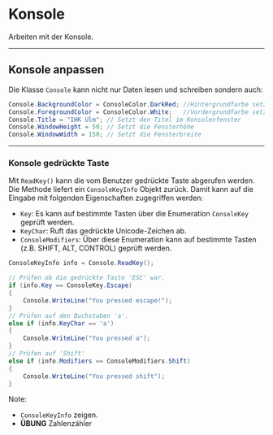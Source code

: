 # Konsole

Arbeiten mit der Konsole.

---

<!-- .slide: class="left" -->
## Konsole anpassen

Die Klasse `Console` kann nicht nur Daten lesen und schreiben sondern auch:

```csharp []
Console.BackgroundColor = ConsoleColor.DarkRed; //Hintergrundfarbe setzen
Console.ForegroundColor = ConsoleColor.White;   //Vordergrundfarbe setzen
Console.Title = "IHK Ulm"; // Setzt den Titel im Konsolenfenster
Console.WindowHeight = 50; // Setzt die Fensterhöhe
Console.WindowWidth = 150; // Setzt die Fensterbreite
```

---

<!-- .slide: class="left" -->
### Konsole gedrückte Taste

Mit `ReadKey()` kann die vom Benutzer gedrückte Taste abgerufen werden. Die Methode liefert ein `ConsoleKeyInfo` Objekt zurück. Damit kann auf die Eingabe mit folgenden Eigenschaften zugegriffen werden:

* `Key`: Es kann auf bestimmte Tasten über die Enumeration `ConsoleKey` geprüft werden.
* `KeyChar`: Ruft das gedrückte Unicode-Zeichen ab.
* `ConsoleModifiers`: Über diese Enumeration kann auf bestimmte Tasten (z.B. SHIFT, ALT, CONTROL) geprüft werden.

```csharp []
ConsoleKeyInfo info = Console.ReadKey();

// Prüfen ob die gedrückte Taste 'ESC' war.
if (info.Key == ConsoleKey.Escape)
{
    Console.WriteLine("You pressed escape!");
}
// Prüfen auf den Buchstaben 'a'.
else if (info.KeyChar == 'a')
{
    Console.WriteLine("You pressed a");
}
// Prüfen auf 'Shift'
else if (info.Modifiers == ConsoleModifiers.Shift)
{
    Console.WriteLine("You pressed shift");
}

```

Note: 
* `ConsoleKeyInfo` zeigen.
* **ÜBUNG** Zahlenzähler
